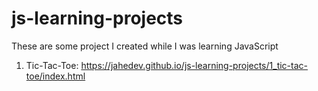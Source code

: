 # js-learning-projects
These are some project I created while I was learning JavaScript

1. Tic-Tac-Toe: https://jahedev.github.io/js-learning-projects/1_tic-tac-toe/index.html
